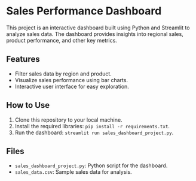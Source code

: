 
# Sales Performance Dashboard

This project is an interactive dashboard built using Python and Streamlit to analyze sales data. The dashboard provides insights into regional sales, product performance, and other key metrics.

## Features
- Filter sales data by region and product.
- Visualize sales performance using bar charts.
- Interactive user interface for easy exploration.

## How to Use
1. Clone this repository to your local machine.
2. Install the required libraries: `pip install -r requirements.txt`.
3. Run the dashboard: `streamlit run sales_dashboard_project.py`.

## Files
- `sales_dashboard_project.py`: Python script for the dashboard.
- `sales_data.csv`: Sample sales data for analysis.
